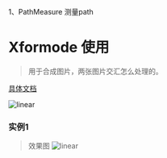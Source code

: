 1、PathMeasure
测量path
# Xformode 使用
> 用于合成图片，两张图片交汇怎么处理的。

[具体文档](https://hencoder.com/ui-1-2/)

![linear](https://ws3.sinaimg.cn/large/52eb2279ly1fig6im3hhcj20o50zt7bj.jpg)

### 实例1
> 效果图
![linear]()

